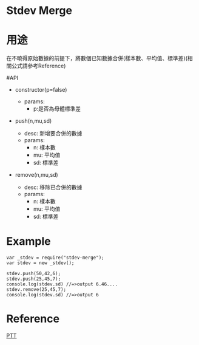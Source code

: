 # Stdev Merge

# 用途
在不曉得原始數據的前提下，將數個已知數據合併(樣本數、平均值、標準差)(相關公式請參考Reference)

#API

- constructor(p=false)
	- params:
		- p:是否為母體標準差

- push(n,mu,sd)
	- desc: 新增要合併的數據
	- params:
		- n: 樣本數
		- mu: 平均值
		- sd: 標準差
- remove(n,mu,sd)
	- desc: 移除已合併的數據
	- params:
		- n: 樣本數
		- mu: 平均值
		- sd: 標準差

# Example
```
var _stdev = require("stdev-merge");
var stdev = new _stdev();

stdev.push(50,42,6);
stdev.push(25,45,7);
console.log(stdev.sd) //=>output 6.46....
stdev.remove(25,45,7);
console.log(stdev.sd) //=>output 6

```

# Reference
[PTT](https://www.ptt.cc/bbs/Statistics/M.1192623021.A.html)